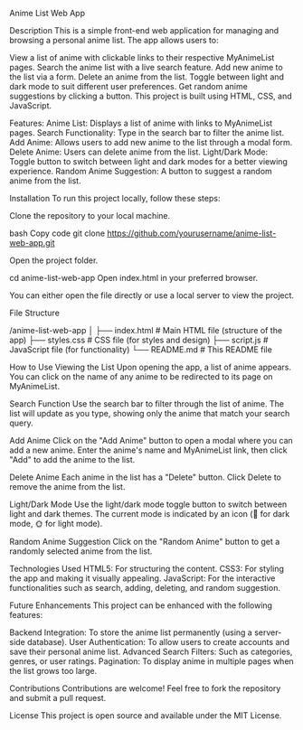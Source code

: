 Anime List Web App

Description
This is a simple front-end web application for managing and browsing a personal anime list. The app allows users to:

View a list of anime with clickable links to their respective MyAnimeList pages.
Search the anime list with a live search feature.
Add new anime to the list via a form.
Delete an anime from the list.
Toggle between light and dark mode to suit different user preferences.
Get random anime suggestions by clicking a button.
This project is built using HTML, CSS, and JavaScript.

Features:
Anime List: Displays a list of anime with links to MyAnimeList pages.
Search Functionality: Type in the search bar to filter the anime list.
Add Anime: Allows users to add new anime to the list through a modal form.
Delete Anime: Users can delete anime from the list.
Light/Dark Mode: Toggle button to switch between light and dark modes for a better viewing experience.
Random Anime Suggestion: A button to suggest a random anime from the list.

Installation
To run this project locally, follow these steps:

Clone the repository to your local machine.

bash
Copy code
git clone https://github.com/yourusername/anime-list-web-app.git

Open the project folder.

cd anime-list-web-app
Open index.html in your preferred browser.

You can either open the file directly or use a local server to view the project.

File Structure

/anime-list-web-app
│
├── index.html         # Main HTML file (structure of the app)
├── styles.css         # CSS file (for styles and design)
├── script.js          # JavaScript file (for functionality)
└── README.md          # This README file

How to Use
Viewing the List
Upon opening the app, a list of anime appears.
You can click on the name of any anime to be redirected to its page on MyAnimeList.

Search Function
Use the search bar to filter through the list of anime.
The list will update as you type, showing only the anime that match your search query.

Add Anime
Click on the "Add Anime" button to open a modal where you can add a new anime.
Enter the anime's name and MyAnimeList link, then click "Add" to add the anime to the list.

Delete Anime
Each anime in the list has a "Delete" button.
Click Delete to remove the anime from the list.

Light/Dark Mode
Use the light/dark mode toggle button to switch between light and dark themes.
The current mode is indicated by an icon (🌙 for dark mode, 🌞 for light mode).

Random Anime Suggestion
Click on the "Random Anime" button to get a randomly selected anime from the list.

Technologies Used
HTML5: For structuring the content.
CSS3: For styling the app and making it visually appealing.
JavaScript: For the interactive functionalities such as search, adding, deleting, and random suggestion.

Future Enhancements
This project can be enhanced with the following features:

Backend Integration: To store the anime list permanently (using a server-side database).
User Authentication: To allow users to create accounts and save their personal anime list.
Advanced Search Filters: Such as categories, genres, or user ratings.
Pagination: To display anime in multiple pages when the list grows too large.

Contributions
Contributions are welcome! Feel free to fork the repository and submit a pull request.

License
This project is open source and available under the MIT License.      
